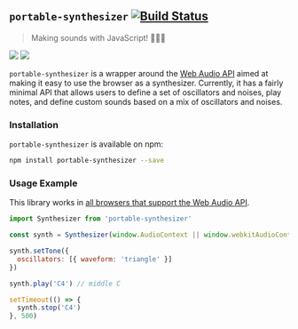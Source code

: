 ## `portable-synthesizer` [![Build Status](https://travis-ci.org/atwulf/portable-synthesizer.svg?branch=master)](https://travis-ci.org/atwulf/portable-synthesizer)
> Making sounds with JavaScript! 🎹🎼🎶

![](https://media.giphy.com/media/Hcw7rjsIsHcmk/giphy.gif) ![](https://media.giphy.com/media/LHZyixOnHwDDy/giphy.gif)

`portable-synthesizer` is a wrapper around the [Web Audio API](https://developer.mozilla.org/en-US/docs/Web/API/Web_Audio_API) aimed at making it easy to use the browser as a synthesizer. Currently, it has a fairly minimal API that allows users to define a set of oscillators and noises, play notes, and define custom sounds based on a mix of oscillators and noises.

### Installation

`portable-synthesizer` is available on npm:
```bash
npm install portable-synthesizer --save
```

### Usage Example

This library works in [all browsers that support the Web Audio API](https://caniuse.com/#feat=audio-api).

```javascript
import Synthesizer from 'portable-synthesizer'

const synth = Synthesizer(window.AudioContext || window.webkitAudioContext)

synth.setTone({
  oscillators: [{ waveform: 'triangle' }]
})

synth.play('C4') // middle C

setTimeout(() => {
  synth.stop('C4')
}, 500)
```
